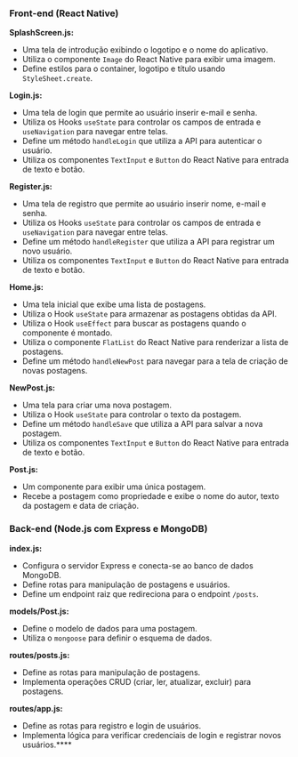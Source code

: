 ### Front-end (React Native)

**SplashScreen.js:**
- Uma tela de introdução exibindo o logotipo e o nome do aplicativo.
- Utiliza o componente `Image` do React Native para exibir uma imagem.
- Define estilos para o container, logotipo e título usando `StyleSheet.create`.

**Login.js:**
- Uma tela de login que permite ao usuário inserir e-mail e senha.
- Utiliza os Hooks `useState` para controlar os campos de entrada e `useNavigation` para navegar entre telas.
- Define um método `handleLogin` que utiliza a API para autenticar o usuário.
- Utiliza os componentes `TextInput` e `Button` do React Native para entrada de texto e botão.

**Register.js:**
- Uma tela de registro que permite ao usuário inserir nome, e-mail e senha.
- Utiliza os Hooks `useState` para controlar os campos de entrada e `useNavigation` para navegar entre telas.
- Define um método `handleRegister` que utiliza a API para registrar um novo usuário.
- Utiliza os componentes `TextInput` e `Button` do React Native para entrada de texto e botão.

**Home.js:**
- Uma tela inicial que exibe uma lista de postagens.
- Utiliza o Hook `useState` para armazenar as postagens obtidas da API.
- Utiliza o Hook `useEffect` para buscar as postagens quando o componente é montado.
- Utiliza o componente `FlatList` do React Native para renderizar a lista de postagens.
- Define um método `handleNewPost` para navegar para a tela de criação de novas postagens.

**NewPost.js:**
- Uma tela para criar uma nova postagem.
- Utiliza o Hook `useState` para controlar o texto da postagem.
- Define um método `handleSave` que utiliza a API para salvar a nova postagem.
- Utiliza os componentes `TextInput` e `Button` do React Native para entrada de texto e botão.

**Post.js:**
- Um componente para exibir uma única postagem.
- Recebe a postagem como propriedade e exibe o nome do autor, texto da postagem e data de criação.

### Back-end (Node.js com Express e MongoDB)

**index.js:**
- Configura o servidor Express e conecta-se ao banco de dados MongoDB.
- Define rotas para manipulação de postagens e usuários.
- Define um endpoint raiz que redireciona para o endpoint `/posts`.

**models/Post.js:**
- Define o modelo de dados para uma postagem.
- Utiliza o `mongoose` para definir o esquema de dados.

**routes/posts.js:**
- Define as rotas para manipulação de postagens.
- Implementa operações CRUD (criar, ler, atualizar, excluir) para postagens.

**routes/app.js:**
- Define as rotas para registro e login de usuários.
- Implementa lógica para verificar credenciais de login e registrar novos usuários.****
